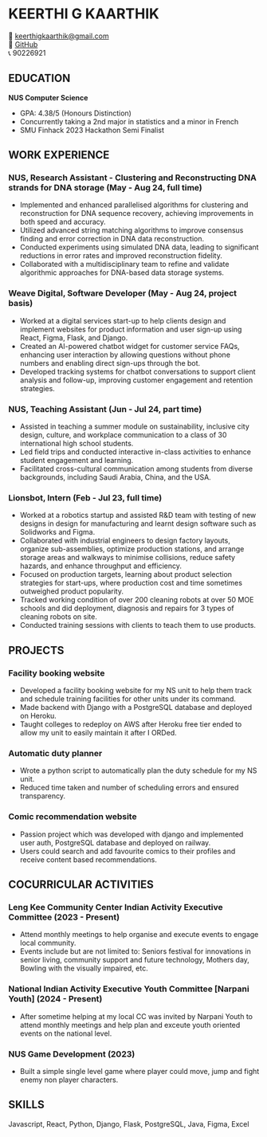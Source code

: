 # KEERTHI G KAARTHIK

📧 keerthigkaarthik@gmail.com  
🔗 [GitHub](https://github.com/keerthigkaarthik)  
📞 90226921

## EDUCATION

**NUS Computer Science**
- GPA: 4.38/5 (Honours Distinction)
- Concurrently taking a 2nd major in statistics and a minor in French
- SMU Finhack 2023 Hackathon Semi Finalist

## WORK EXPERIENCE

### NUS, Research Assistant - Clustering and Reconstructing DNA strands for DNA storage (May - Aug 24, full time)
- Implemented and enhanced parallelised algorithms for clustering and reconstruction for DNA sequence recovery, achieving improvements in both speed and accuracy.
- Utilized advanced string matching algorithms to improve consensus finding and error correction in DNA data reconstruction.
- Conducted experiments using simulated DNA data, leading to significant reductions in error rates and improved reconstruction fidelity.
- Collaborated with a multidisciplinary team to refine and validate algorithmic approaches for DNA-based data storage systems.

### Weave Digital, Software Developer (May - Aug 24, project basis)
- Worked at a digital services start-up to help clients design and implement websites for product information and user sign-up using React, Figma, Flask, and Django.
- Created an AI-powered chatbot widget for customer service FAQs, enhancing user interaction by allowing questions without phone numbers and enabling direct sign-ups through the bot.
- Developed tracking systems for chatbot conversations to support client analysis and follow-up, improving customer engagement and retention strategies.

### NUS, Teaching Assistant (Jun - Jul 24, part time)
- Assisted in teaching a summer module on sustainability, inclusive city design, culture, and workplace communication to a class of 30 international high school students.
- Led field trips and conducted interactive in-class activities to enhance student engagement and learning.
- Facilitated cross-cultural communication among students from diverse backgrounds, including Saudi Arabia, China, and the USA.

### Lionsbot, Intern (Feb - Jul 23, full time)
- Worked at a robotics startup and assisted R&D team with testing of new designs in design for manufacturing and learnt design software such as Solidworks and Figma.
- Collaborated with industrial engineers to design factory layouts, organize sub-assemblies, optimize production stations, and arrange storage areas and walkways to minimise collisions, reduce safety hazards, and enhance throughput and efficiency.
- Focused on production targets, learning about product selection strategies for start-ups, where production cost and time sometimes outweighed product popularity.
- Tracked working condition of over 200 cleaning robots at over 50 MOE schools and did deployment, diagnosis and repairs for 3 types of cleaning robots on site.
- Conducted training sessions with clients to teach them to use products.

## PROJECTS

### Facility booking website
- Developed a facility booking website for my NS unit to help them track and schedule training facilities for other units under its command.
- Made backend with Django with a PostgreSQL database and deployed on Heroku.
- Taught colleges to redeploy on AWS after Heroku free tier ended to allow my unit to easily maintain it after I ORDed.

### Automatic duty planner
- Wrote a python script to automatically plan the duty schedule for my NS unit.
- Reduced time taken and number of scheduling errors and ensured transparency.

### Comic recommendation website
- Passion project which was developed with django and implemented user auth, PostgreSQL database and deployed on railway.
- Users could search and add favourite comics to their profiles and receive content based recommendations.

## COCURRICULAR ACTIVITIES

### Leng Kee Community Center Indian Activity Executive Committee (2023 - Present)
- Attend monthly meetings to help organise and execute events to engage local community.
- Events include but are not limited to: Seniors festival for innovations in senior living, community support and future technology, Mothers day, Bowling with the visually impaired, etc.

### National Indian Activity Executive Youth Committee [Narpani Youth] (2024 - Present)
- After sometime helping at my local CC was invited by Narpani Youth to attend monthly meetings and help plan and exceute youth oriented events on the national level.

### NUS Game Development (2023)
- Built a simple single level game where player could move, jump and fight enemy non player characters.

## SKILLS
Javascript, React, Python, Django, Flask, PostgreSQL, Java, Figma, Excel
